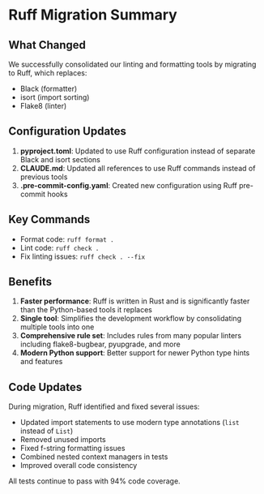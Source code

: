 # Ruff Migration Summary

## What Changed

We successfully consolidated our linting and formatting tools by migrating to Ruff, which replaces:
- Black (formatter)
- isort (import sorting)
- Flake8 (linter)

## Configuration Updates

1. **pyproject.toml**: Updated to use Ruff configuration instead of separate Black and isort sections
2. **CLAUDE.md**: Updated all references to use Ruff commands instead of previous tools
3. **.pre-commit-config.yaml**: Created new configuration using Ruff pre-commit hooks

## Key Commands

- Format code: `ruff format .`
- Lint code: `ruff check .`
- Fix linting issues: `ruff check . --fix`

## Benefits

1. **Faster performance**: Ruff is written in Rust and is significantly faster than the Python-based tools it replaces
2. **Single tool**: Simplifies the development workflow by consolidating multiple tools into one
3. **Comprehensive rule set**: Includes rules from many popular linters including flake8-bugbear, pyupgrade, and more
4. **Modern Python support**: Better support for newer Python type hints and features

## Code Updates

During migration, Ruff identified and fixed several issues:
- Updated import statements to use modern type annotations (`list` instead of `List`)
- Removed unused imports
- Fixed f-string formatting issues
- Combined nested context managers in tests
- Improved overall code consistency

All tests continue to pass with 94% code coverage.